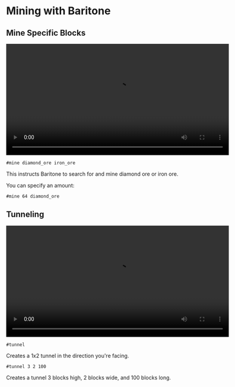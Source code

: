 # Mining with Baritone

## Mine Specific Blocks

<video src="/images/baritone/commands/mine.mp4" controls width="600">Your browser does not support the video tag.</video>

```
#mine diamond_ore iron_ore
```

This instructs Baritone to search for and mine diamond ore or iron ore.

You can specify an amount:
```
#mine 64 diamond_ore
```

## Tunneling

<video src="/images/baritone/commands/tunnel.mp4" controls width="600">Your browser does not support the video tag.</video>

```
#tunnel
```

Creates a 1x2 tunnel in the direction you're facing.

```
#tunnel 3 2 100
```

Creates a tunnel 3 blocks high, 2 blocks wide, and 100 blocks long.


